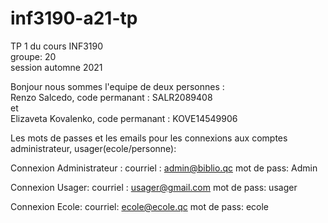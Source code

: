 # inf3190-a21-tp
TP 1 du cours INF3190 <br>
groupe: 20 <br>
session automne 2021 <br>

Bonjour nous sommes l'equipe de deux personnes : <br>
Renzo Salcedo, code permanant : SALR2089408<br>
et <br>
Elizaveta Kovalenko, code permanant : KOVE14549906 <br>

Les mots de passes et les emails pour les connexions aux comptes administrateur, usager(ecole/personne): <br>


Connexion Administrateur : 
courriel : admin@biblio.qc 
mot de pass: Admin 

Connexion Usager: 
courriel : usager@gmail.com 
mot de pass: usager 

Connexion Ecole: 
courriel: ecole@ecole.qc
mot de pass: ecole 
